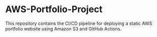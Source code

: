 # AWS-Portfolio-Project
This repository contains the CI/CD pipeline for deploying a static AWS portfolio website using Amazon S3 and GitHub Actions.
